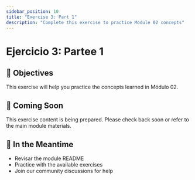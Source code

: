 ```yaml
---
sidebar_position: 10
title: "Exercise 3: Part 1"
description: "Complete this exercise to practice Module 02 concepts"
---
```


# Ejercicio 3: Partee 1

## 🎯 Objectives

This exercise will help you practice the concepts learned in Módulo 02.

## 📝 Coming Soon

This exercise content is being prepared. Please check back soon or refer to the main module materials.

## 🚀 In the Meantime

- Revisar the module README
- Practice with the available exercises
- Join our community discussions for help

